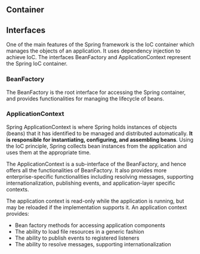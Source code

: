 ## Container

## Interfaces

One of the main features of the Spring framework is the IoC container which manages the objects of an application. It uses dependency injection to achieve IoC. The interfaces BeanFactory and ApplicationContext represent the Spring IoC container.

### BeanFactory

The BeanFactory is the root interface for accessing the Spring container, and provides functionalities for managing the lifecycle of beans.

### ApplicationContext

Spring ApplicationContext is where Spring holds instances of objects (beans) that it has identified to be managed and distributed automatically. **It is responsible for instantiating, configuring, and assembling beans**. Using the IoC principle, Spring collects bean instances from the application and uses them at the appropriate time.

The ApplicationContext is a sub-interface of the BeanFactory, and hence offers all the functionalities of BeanFactory. It also provides more enterprise-specific functionalities including resolving messages, supporting internationalization, publishing events, and application-layer specific contexts.

The application context is read-only while the application is running, but may be reloaded if the implementation supports it. An application context provides:

- Bean factory methods for accessing application components
- The ability to load file resources in a generic fashion
- The ability to publish events to registered listeners
- The ability to resolve messages, supporting internationalization
